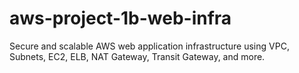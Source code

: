 # aws-project-1b-web-infra
Secure and scalable AWS web application infrastructure using VPC, Subnets, EC2, ELB, NAT Gateway, Transit Gateway, and more.

